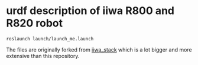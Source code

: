 # urdf description of iiwa R800 and R820 robot

`roslaunch launch/launch_me.launch` 

The files are originally forked from [iiwa_stack](https://github.com/SalvoVirga/iiwa_stack) which is a lot bigger and more extensive than this repository.

